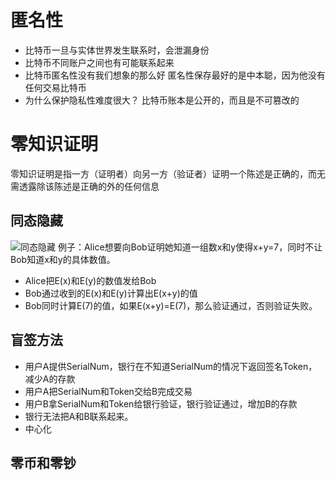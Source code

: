 # 匿名性
* 比特币一旦与实体世界发生联系时，会泄漏身份
* 比特币不同账户之间也有可能联系起来
* 比特币匿名性没有我们想象的那么好
匿名性保存最好的是中本聪，因为他没有任何交易比特币
* 为什么保护隐私性难度很大？
比特币账本是公开的，而且是不可篡改的
# 零知识证明
零知识证明是指一方（证明者）向另一方（验证者）证明一个陈述是正确的，而无需透露除该陈述是正确的外的任何信息
## 同态隐藏
![同态隐藏]()
例子：Alice想要向Bob证明她知道一组数x和y使得x+y=7，同时不让Bob知道x和y的具体数值。
* Alice把E(x)和E(y)的数值发给Bob
* Bob通过收到的E(x)和E(y)计算出E(x+y)的值
* Bob同时计算E(7)的值，如果E(x+y)=E(7)，那么验证通过，否则验证失败。
## 盲签方法
* 用户A提供SerialNum，银行在不知道SerialNum的情况下返回签名Token，减少A的存款
* 用户A把SerialNum和Token交给B完成交易
* 用户B拿SerialNum和Token给银行验证，银行验证通过，增加B的存款
* 银行无法把A和B联系起来。
* 中心化
## 零币和零钞